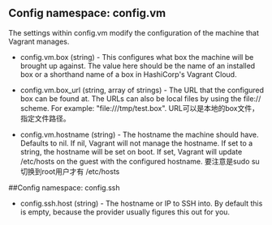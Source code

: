 ## Config namespace: config.vm
The settings within config.vm modify the configuration of the machine that Vagrant manages.

- config.vm.box (string) - This configures what box the machine will be brought up against. 
The value here should be the name of an installed box or a shorthand name of a box in HashiCorp's Vagrant Cloud.

- config.vm.box_url (string, array of strings) - The URL that the configured box can be found at.
  The URLs can also be local files by using the file:// scheme. For example: "file:///tmp/test.box".
  URL可以是本地的box文件，指定文件路径。

- config.vm.hostname (string) - The hostname the machine should have. Defaults to nil. If nil, Vagrant will not manage the hostname. If set to a string, the hostname will be set on boot. If set, Vagrant will update /etc/hosts on the guest with the configured hostname.
要注意是sudo su切换到root用户才有 /etc/hosts


##Config namespace: config.ssh
- config.ssh.host (string) - The hostname or IP to SSH into. By default this is empty, because the provider usually figures this out for you.
